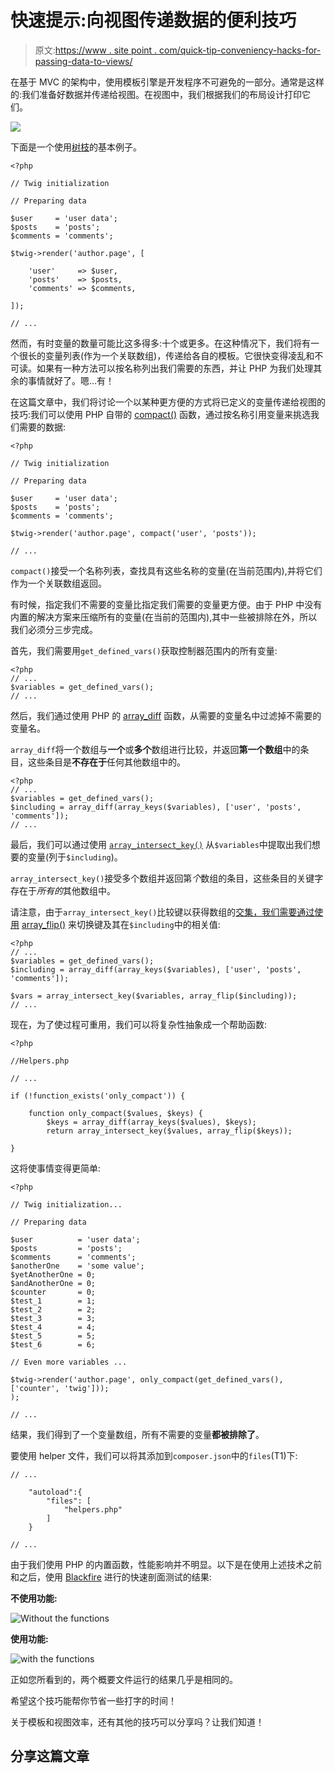 # 快速提示:向视图传递数据的便利技巧

> 原文:[https://www . site point . com/quick-tip-conveniency-hacks-for-passing-data-to-views/](https://www.sitepoint.com/quick-tip-convenience-hacks-for-passing-data-to-views/)

在基于 MVC 的架构中，使用模板引擎是开发程序不可避免的一部分。通常是这样的:我们准备好数据并传递给视图。在视图中，我们根据我们的布局设计打印它们。

![](../Images/f108345870c53e9c399e56bc7d1882bd.png)

下面是一个使用[树枝](http://twig.sensiolabs.org/)的基本例子。

```
<?php

// Twig initialization

// Preparing data

$user     = 'user data';
$posts    = 'posts';
$comments = 'comments';

$twig->render('author.page', [

    'user'     => $user,
    'posts'    => $posts,
    'comments' => $comments,

]);

// ... 
```

然而，有时变量的数量可能比这多得多:十个或更多。在这种情况下，我们将有一个很长的变量列表(作为一个关联数组)，传递给各自的模板。它很快变得凌乱和不可读。如果有一种方法可以按名称列出我们需要的东西，并让 PHP 为我们处理其余的事情就好了。嗯…有！

在这篇文章中，我们将讨论一个以某种更方便的方式将已定义的变量传递给视图的技巧:我们可以使用 PHP 自带的 [compact()](http://php.net/manual/en/function.compact.php) 函数，通过按名称引用变量来挑选我们需要的数据:

```
<?php

// Twig initialization

// Preparing data

$user     = 'user data';
$posts    = 'posts';
$comments = 'comments';

$twig->render('author.page', compact('user', 'posts'));

// ... 
```

`compact()`接受一个名称列表，查找具有这些名称的变量(在当前范围内),并将它们作为一个关联数组返回。

有时候，指定我们不需要的变量比指定我们需要的变量更方便。由于 PHP 中没有内置的解决方案来压缩所有的变量(在当前的范围内),其中一些被排除在外，所以我们必须分三步完成。

首先，我们需要用`get_defined_vars()`获取控制器范围内的所有变量:

```
<?php
// ...
$variables = get_defined_vars();
// ... 
```

然后，我们通过使用 PHP 的 [array_diff](http://php.net/manual/en/function.array-diff.php) 函数，从需要的变量名中过滤掉不需要的变量名。

`array_diff`将一个数组与**一个**或**多个**数组进行比较，并返回**第一个数组**中的条目，这些条目是**不存在于**任何其他数组中的。

```
<?php
// ...
$variables = get_defined_vars();
$including = array_diff(array_keys($variables), ['user', 'posts', 'comments']);
// ... 
```

最后，我们可以通过使用 [`array_intersect_key()`](http://php.net/manual/en/function.array-intersect-key.php) 从`$variables`中提取出我们想要的变量(列于`$including`)。

`array_intersect_key()`接受多个数组并返回第*个*数组的条目，这些条目的关键字存在于*所有的*其他数组中。

请注意，由于`array_intersect_key()`比较键以获得数组的[交集，我们需要通过使用](https://singlethread.io/post/find-the-intersection-of-two-arrays/) [array_flip()](http://php.net/manual/en/function.array-flip.php) 来切换键及其在`$including`中的相关值:

```
<?php
// ...
$variables = get_defined_vars();
$including = array_diff(array_keys($variables), ['user', 'posts', 'comments']);

$vars = array_intersect_key($variables, array_flip($including));
// ... 
```

现在，为了使过程可重用，我们可以将复杂性抽象成一个帮助函数:

```
<?php

//Helpers.php

// ...

if (!function_exists('only_compact')) {

    function only_compact($values, $keys) {
        $keys = array_diff(array_keys($values), $keys);
        return array_intersect_key($values, array_flip($keys));

} 
```

这将使事情变得更简单:

```
<?php

// Twig initialization...

// Preparing data

$user          = 'user data';
$posts         = 'posts';
$comments      = 'comments';
$anotherOne    = 'some value';
$yetAnotherOne = 0;
$andAnotherOne = 0;
$counter       = 0;
$test_1        = 1;
$test_2        = 2;
$test_3        = 3;
$test_4        = 4;
$test_5        = 5;
$test_6        = 6;

// Even more variables ...

$twig->render('author.page', only_compact(get_defined_vars(), ['counter', 'twig']));
);

// ... 
```

结果，我们得到了一个变量数组，所有不需要的变量**都被排除了**。

要使用 helper 文件，我们可以将其添加到`composer.json`中的`files`(T1)下:

```
// ...

    "autoload":{
        "files": [
            "helpers.php"
        ]
    }

// ... 
```

由于我们使用 PHP 的内置函数，性能影响并不明显。以下是在使用上述技术之前和之后，使用 [Blackfire](https://blackfire.io) 进行的快速剖面测试的结果:

**不使用功能:**

![Without the functions](../Images/c3512c68b5dd1d71eb8dc59bb0afcf13.png)

**使用功能:**

![with the functions](../Images/fee8ec273427649dcac432bd8ede9a7b.png)

正如您所看到的，两个概要文件运行的结果几乎是相同的。

希望这个技巧能帮你节省一些打字的时间！

关于模板和视图效率，还有其他的技巧可以分享吗？让我们知道！

## 分享这篇文章